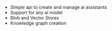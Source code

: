 - Simple api to create and manage ai assistants
- Support for any ai model
- Blob and Vector Stores
- Knowledge graph creation
